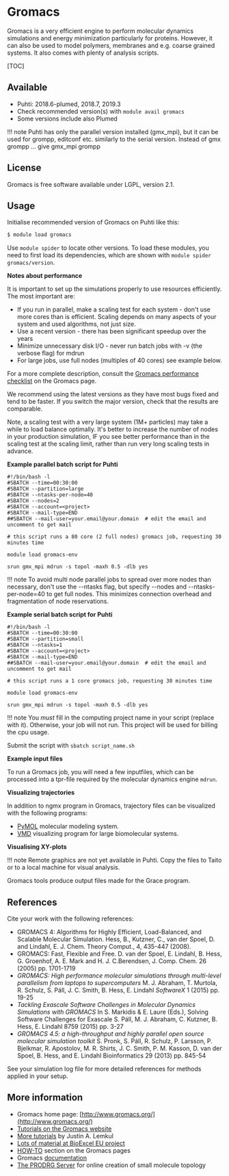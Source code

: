 # Gromacs

Gromacs is a very efficient engine to perform molecular dynamics
simulations and energy minimization particularly for proteins. However,
it can also be used to model polymers, membranes and e.g. coarse grained
systems. It also comes with plenty of analysis scripts.

[TOC]

## Available

-   Puhti: 2018.6-plumed, 2018.7, 2019.3
-   Check recommended version(s) with `module avail gromacs`
-   Some versions include also Plumed

!!! note
    Puhti has only the parallel version installed (gmx_mpi), but it can
    be used for grompp, editconf etc. similarly to the serial version.
    Instead of gmx grompp ... give gmx_mpi grompp

## License
Gromacs is free software available under LGPL, version 2.1.

## Usage

Initialise recommended version of Gromacs on Puhti like this:

```bash
$ module load gromacs
```
Use `module spider` to locate other versions. To load these modules, you
need to first load its dependencies, which are shown with
`module spider gromacs/version`.

**Notes about performance**

It is important to set up the simulations properly to use resources efficiently.
The most important are:

-   If you run in parallel, make a scaling test for each system - don't use more cores than is efficient. 
    Scaling depends on many aspects of your system and used algorithms, not just size.
-   Use a recent version - there has been significant speedup over the years
-   Minimize unnecessary disk I/O - never run batch jobs with -v (the verbose flag) for mdrun
-   For large jobs, use full nodes (multiples of 40 cores) see example below.

For a more complete description, consult the 
[Gromacs performance checklist] on the Gromacs page.

We recommend using the latest versions as they have most bugs fixed and
tend to be faster. If you switch the major version, check that the
results are comparable.

Note, a scaling test with a very large system (1M+ particles) may take a while to load balance optimally. It's better to increase the number of nodes in your production simulation, IF you see better performance than in the scaling test at the scaling limit, rather than run very long scaling tests in advance.

**Example parallel batch script for Puhti**

```
#!/bin/bash -l
#SBATCH --time=00:30:00
#SBATCH --partition=large
#SBATCH --ntasks-per-node=40
#SBATCH --nodes=2
#SBATCH --account=<project>
#SBATCH --mail-type=END
##SBATCH --mail-user=your.email@your.domain  # edit the email and uncomment to get mail

# this script runs a 80 core (2 full nodes) gromacs job, requesting 30 minutes time

module load gromacs-env

srun gmx_mpi mdrun -s topol -maxh 0.5 -dlb yes
```

!!! note
    To avoid multi node parallel jobs to spread over more nodes
    than necessary, don't use the --ntasks flag, but specify --nodes and
    --ntasks-per-node=40 to get full nodes. This minimizes connection
    overhead and fragmentation of node reservations.

**Example serial batch script for Puhti**
```
#!/bin/bash -l
#SBATCH --time=00:30:00
#SBATCH --partition=small
#SBATCH --ntasks=1
#SBATCH --account=<project>
#SBATCH --mail-type=END
##SBATCH --mail-user=your.email@your.domain  # edit the email and uncomment to get mail

# this script runs a 1 core gromacs job, requesting 30 minutes time

module load gromacs-env

srun gmx_mpi mdrun -s topol -maxh 0.5 -dlb yes
```

!!! note
    You *must* fill in the computing project name in your script (replace
    <project> with it). Otherwise, your job will not run. This project will be
    used for billing the cpu usage.

Submit the script with `sbatch script_name.sh`

**Example input files**

To run a Gromacs job, you will need a few inputfiles, which
can be processed into a tpr-file required by the molecular
dynamics engine `mdrun`.

**Visualizing trajectories**

In addition to ngmx program in Gromacs, trajectory files can be
visualized with the following programs:

-   [PyMOL] molecular modeling system.
-   [VMD] visualizing program for large biomolecular systems.

**Visualising XY-plots**

!!! note
    Remote graphics are not yet available in Puhti. Copy the files
    to Taito or to a local machine for visual analysis.

Gromacs tools produce output files made for the Grace program.

## References

Cite your work with the following references:

-   GROMACS 4: Algorithms for Highly Efficient, Load-Balanced, and
    Scalable Molecular Simulation. Hess, B., Kutzner, C., van der
    Spoel, D. and Lindahl, E. J. Chem. Theory Comput., 4, 435-447
    (2008).
-   GROMACS: Fast, Flexible and Free. D. van der Spoel, E. Lindahl, B.
    Hess, G. Groenhof, A. E. Mark and H. J. C.Berendsen, J. Comp. Chem.
    26 (2005) pp. 1701-1719
-   *GROMACS: High performance molecular simulations through multi-level
    parallelism from laptops to supercomputers* 
    M. J. Abraham, T. Murtola, R. Schulz, S. Páll, J. C. Smith, B. Hess, E.
    Lindahl *SoftwareX* 1 (2015) pp. 19-25
-   *Tackling Exascale Software Challenges in Molecular Dynamics Simulations with
    GROMACS* In S. Markidis & E. Laure (Eds.), Solving Software Challenges for Exascale
    S. Páll, M. J. Abraham, C. Kutzner, B. Hess, E. Lindahl 8759 (2015) pp. 3-27
-   *GROMACS 4.5: a high-throughput and highly parallel open source molecular
    simulation toolkit* S. Pronk, S. Páll, R. Schulz, P. Larsson, P. Bjelkmar, R. Apostolov, M. R.
    Shirts, J. C. Smith, P. M. Kasson, D. van der Spoel, B. Hess, and E. Lindahl
    Bioinformatics 29 (2013) pp. 845-54

See your simulation log file for more detailed references
for methods applied in your setup.

## More information

-   Gromacs home page: [http://www.gromacs.org/](http://www.gromacs.org/)
-   [Tutorials on the Gromacs website]  
-   [More tutorials] by Justin A. Lemkul
-   [Lots of material at BioExcel EU project]
-   [HOW-TO] section on the Gromacs pages
-   Gromacs [documentation]
-   [The PRODRG Server] for online creation of small molecule topology

  [documentation]: http://manual.gromacs.org/documentation
  [Finnish Grid Infrastructure]: https://confluence.csc.fi/display/fgi/FGI+User+Pages
  [PyMOL]: http://www.pymol.org/
  [VMD]: http://www.ks.uiuc.edu/Research/vmd/
  [Gromacs performance checklist]: http://www.gromacs.org/Documentation/Performance_checklist
  [Tutorials on the Gromacs website]: http://www.gromacs.org/Documentation/Tutorials
  [The PRODRG Server]: https://www.sites.google.com/site/vanaaltenlab/prodrg
  [HOW-TO]: http://www.gromacs.org/Documentation/How-tos
  [Lots of material at BioExcel EU project]: http://bioexcel.eu/software/gromacs/
  [More tutorials]: http://www.mdtutorials.com/gmx/
